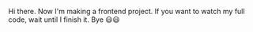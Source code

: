 Hi there. Now I'm making a frontend project. If you want to watch my full code, wait until I finish it. Bye 😃😃
